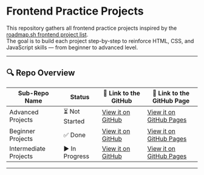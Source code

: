 # Frontend Practice Projects 

This repository gathers all frontend practice projects inspired by the [roadmap.sh frontend project list](https://roadmap.sh/frontend/projects).  
The goal is to build each project step-by-step to reinforce HTML, CSS, and JavaScript skills — from beginner to advanced level.

---

## 🔍 Repo Overview
<!-- START REPO OVERVIEW -->
| Sub-Repo Name | Status | 🔗 Link to the GitHub | 🔗 Link to the GitHub Page |
|---|---|---|---|
| Advanced Projects | ⏳ Not Started | [View it on GitHub](https://github.com/Kizz4/practice/frontend_practice/tree/master/advanced_projects) | [View it on GitHub Pages](https://kizz4.github.io/practice/frontend_practice/advanced_projects) |
| Beginner Projects | ✅ Done | [View it on GitHub](https://github.com/Kizz4/practice/frontend_practice/tree/master/beginner_projects) | [View it on GitHub Pages](https://kizz4.github.io/practice/frontend_practice/beginner_projects) |
| Intermediate Projects | ▶️ In Progress | [View it on GitHub](https://github.com/Kizz4/practice/frontend_practice/tree/master/intermediate_projects) | [View it on GitHub Pages](https://kizz4.github.io/practice/frontend_practice/intermediate_projects) |

<!-- END REPO OVERVIEW -->

---
